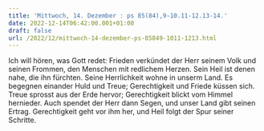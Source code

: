 ```yaml
---
title: 'Mittwoch, 14. Dezember : ps 85(84),9-10.11-12.13-14.'
date: 2022-12-14T06:42:00.001+01:00
draft: false
url: /2022/12/mittwoch-14-dezember-ps-85849-1011-1213.html
---
```


Ich will hören, was Gott redet: Frieden verkündet der Herr seinem Volk und seinen Frommen, den Menschen mit redlichem Herzen. Sein Heil ist denen nahe, die ihn fürchten. Seine Herrlichkeit wohne in unserm Land. Es begegnen einander Huld und Treue; Gerechtigkeit und Friede küssen sich. Treue sprosst aus der Erde hervor; Gerechtigkeit blickt vom Himmel hernieder. Auch spendet der Herr dann Segen, und unser Land gibt seinen Ertrag. Gerechtigkeit geht vor ihm her, und Heil folgt der Spur seiner Schritte.